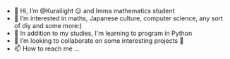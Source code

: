 - 👋 Hi, I’m @Kurailight 😌 and Imma mathematics student
- 👀 I’m interested in maths, Japanese culture, computer science, any sort of diy and some more:)
- 🌱 In addition to my studies, I'm learning to program in Python
- 💞️ I’m looking to collaborate on some interesting projects 🖤
- 📫 How to reach me ...

<!---
Kurailight/Kurailight is a ✨ special ✨ repository because its `README.md` (this file) appears on your GitHub profile.
You can click the Preview link to take a look at your changes.
--->
